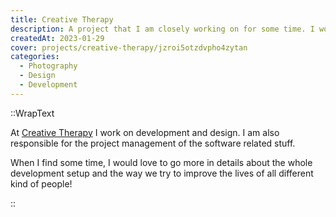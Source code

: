 ```yaml
---
title: Creative Therapy
description: A project that I am closely working on for some time. I work on design, development & project management. I love it.
createdAt: 2023-01-29
cover: projects/creative-therapy/jzroi5otzdvpho4zytan
categories:
  - Photography
  - Design
  - Development
---
```


::WrapText

<p>At <a class="underline " href="https://www.creativetherapy.be/">Creative Therapy</a> I work on development and design. I am also responsible for the project management of the software related stuff.</p>
When I find some time, I would love to go more in details about the whole development setup and the way we try to improve the lives of all different kind of people!

::
